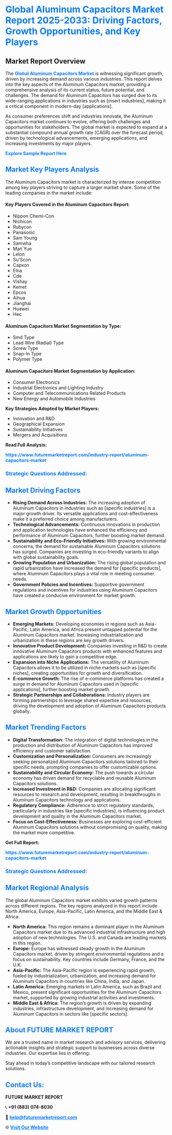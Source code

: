 <h1 style="color: #007BFF;">Global Aluminum Capacitors Market Report 2025-2033: Driving Factors, Growth Opportunities, and Key Players</h1>

<section id="overview">
<h2>Market Report Overview</h2>
<p>The <a href="https://www.futuremarketreport.com/industry-report/aluminum-capacitors-market" style="color: #007BFF; text-decoration: none;"><strong>Global Aluminum Capacitors Market</strong></a> is witnessing significant growth, driven by increasing demand across various industries. This report delves into the key aspects of the Aluminum Capacitors market, providing a comprehensive analysis of its current status, future potential, and challenges. The demand for Aluminum Capacitors has surged due to its wide-ranging applications in industries such as [insert industries], making it a critical component in modern-day [applications].</p>
<p>As consumer preferences shift and industries innovate, the Aluminum Capacitors market continues to evolve, offering both challenges and opportunities for stakeholders. The global market is expected to expand at a substantial compound annual growth rate (CAGR) over the forecast period, driven by technological advancements, emerging applications, and increasing investments by major players.</p>
</section>

<section id="overview">
<p><a href="https://www.futuremarketreport.com/request-sample/reportId=30579" style="color: #007BFF; text-decoration: none;"><strong>Explore Sample Report Here</strong></a></p>
</section>

<section id="key-players">
<h2 style="color: #007BFF;">Market Key Players Analysis</h2>
<p>The Aluminum Capacitors market is characterized by intense competition among key players striving to capture a larger market share. Some of the leading companies in the market include:</p>
<h4>Key Players Covered in the Aluminum Capacitors Report:</h4>
<ul><li>Nippon Chemi-Con</li><li>Nichicon</li><li>Rubycon</li><li>Panasonic</li><li>Sam Young</li><li>Samwha</li><li>Man Yue</li><li>Lelon</li><li>Su&#039;Scon</li><li>Capxon</li><li>Elna</li><li>Cde</li><li>Vishay</li><li>Kemet</li><li>Epcos</li><li>Aihua</li><li>Jianghai</li><li>Huawei</li><li>Hec</li></ul>
<h4>Aluminum Capacitors Market Segmentation by Type:</h4>
<ul><li>Smd Type</li><li>Lead Wire (Radial) Type</li><li>Screw Type</li><li>Snap-In Type</li><li>Polymer Type</li></ul>

<h4>Aluminum Capacitors Market Segmentation by Application:</h4>
<ul><li>Consumer Electronics</li><li>Industrial Electronics and Lighting Industry</li><li>Computer and Telecommunications Related Products</li><li>New Energy and Automobile Industries</li></ul>
<p><strong>Key Strategies Adopted by Market Players:</strong></p>
<ul>
<li>Innovation and R&D</li>
<li>Geographical Expansion</li>
<li>Sustainability Initiatives</li>
<li>Mergers and Acquisitions</li>
</ul>
</section>

<section>
<p><strong>Read Full Analysis: </strong></p><a href="https://www.futuremarketreport.com/industry-report/aluminum-capacitors-market" style="color: #007BFF; text-decoration: none;"><strong>https://www.futuremarketreport.com/industry-report/aluminum-capacitors-market</strong></a>
<h3 style="color: #007BFF;">Strategic Questions Addressed:</h3>
</section>

<section id="driving-factors">
<h2 style="color: #007BFF;">Market Driving Factors</h2>
<ul>
<li><strong>Rising Demand Across Industries:</strong> The increasing adoption of Aluminum Capacitors in industries such as [specific industries] is a major growth driver. Its versatile applications and cost-effectiveness make it a preferred choice among manufacturers.</li>
<li><strong>Technological Advancements:</strong> Continuous innovations in production and application technologies have enhanced the efficiency and performance of Aluminum Capacitors, further boosting market demand.</li>
<li><strong>Sustainability and Eco-Friendly Initiatives:</strong> With growing environmental concerns, the demand for sustainable Aluminum Capacitors solutions has surged. Companies are investing in eco-friendly variants to align with global sustainability goals.</li>
<li><strong>Growing Population and Urbanization:</strong> The rising global population and rapid urbanization have increased the demand for [specific products], where Aluminum Capacitors plays a vital role in meeting consumer needs.</li>
<li><strong>Government Policies and Incentives:</strong> Supportive government regulations and incentives for industries using Aluminum Capacitors have created a conducive environment for market growth.</li>
</ul>
</section>

<section id="growth-opportunities">
<h2 style="color: #007BFF;">Market Growth Opportunities</h2>
<ul>
<li><strong>Emerging Markets:</strong> Developing economies in regions such as Asia-Pacific, Latin America, and Africa present untapped potential for the Aluminum Capacitors market. Increasing industrialization and urbanization in these regions are key growth drivers.</li>
<li><strong>Innovative Product Development:</strong> Companies investing in R&D to create innovative Aluminum Capacitors products with enhanced features and applications are likely to gain a competitive edge.</li>
<li><strong>Expansion into Niche Applications:</strong> The versatility of Aluminum Capacitors allows it to be utilized in niche markets such as [specific niches], creating opportunities for growth and diversification.</li>
<li><strong>E-commerce Growth:</strong> The rise of e-commerce platforms has created a surge in demand for Aluminum Capacitors used in [specific applications], further boosting market growth.</li>
<li><strong>Strategic Partnerships and Collaborations:</strong> Industry players are forming partnerships to leverage shared expertise and resources, driving the development and adoption of Aluminum Capacitors products globally.</li>
</ul>
</section>

<section id="trending-factors">
<h2 style="color: #007BFF;">Market Trending Factors</h2>
<ul>
<li><strong>Digital Transformation:</strong> The integration of digital technologies in the production and distribution of Aluminum Capacitors has improved efficiency and customer satisfaction.</li>
<li><strong>Customization and Personalization:</strong> Consumers are increasingly seeking personalized Aluminum Capacitors solutions tailored to their specific needs, prompting companies to offer customizable options.</li>
<li><strong>Sustainability and Circular Economy:</strong> The push towards a circular economy has driven demand for recyclable and reusable Aluminum Capacitors solutions.</li>
<li><strong>Increased Investment in R&D:</strong> Companies are allocating significant resources to research and development, resulting in breakthroughs in Aluminum Capacitors technology and applications.</li>
<li><strong>Regulatory Compliance:</strong> Adherence to strict regulatory standards, particularly in industries like [specific industries], is influencing product development and quality in the Aluminum Capacitors market.</li>
<li><strong>Focus on Cost-Effectiveness:</strong> Businesses are exploring cost-efficient Aluminum Capacitors solutions without compromising on quality, making the market more competitive.</li>
</ul>
</section>

<section>
<p><strong>Get Full Report: </strong></p><a href="https://www.futuremarketreport.com/industry-report/aluminum-capacitors-market" style="color: #007BFF; text-decoration: none;"><strong>https://www.futuremarketreport.com/industry-report/aluminum-capacitors-market</strong></a>
<h3 style="color: #007BFF;">Strategic Questions Addressed:</h3>
</section>


<section id="regional-analysis">
<h2 style="color: #007BFF;">Market Regional Analysis</h2>
<p>The global Aluminum Capacitors market exhibits varied growth patterns across different regions. The key regions analyzed in this report include North America, Europe, Asia-Pacific, Latin America, and the Middle East & Africa:</p>
<ul>
<li><strong>North America:</strong> This region remains a dominant player in the Aluminum Capacitors market due to its advanced industrial infrastructure and high adoption of new technologies. The U.S. and Canada are leading markets in this region.</li>
<li><strong>Europe:</strong> Europe has witnessed steady growth in the Aluminum Capacitors market, driven by stringent environmental regulations and a focus on sustainability. Key countries include Germany, France, and the U.K.</li>
<li><strong>Asia-Pacific:</strong> The Asia-Pacific region is experiencing rapid growth, fueled by industrialization, urbanization, and increasing demand for Aluminum Capacitors in countries like China, India, and Japan.</li>
<li><strong>Latin America:</strong> Emerging markets in Latin America, such as Brazil and Mexico, present significant opportunities for the Aluminum Capacitors market, supported by growing industrial activities and investments.</li>
<li><strong>Middle East & Africa:</strong> The region’s growth is driven by expanding industries, infrastructure development, and increasing demand for Aluminum Capacitors in sectors like [specific sectors].</li>
</ul>
</section>

<footer>
<h2 style="color: #007BFF;">About FUTURE MARKET REPORT</h2>
<p>We are a trusted name in market research and advisory services, delivering actionable insights and strategic support to businesses across diverse industries. Our expertise lies in offering:</p>

<p>Stay ahead in today’s competitive landscape with our tailored research solutions.</p>

<h2 style="color: #007BFF;">Contact Us:</h2>
<p><strong>FUTURE MARKET REPORT</strong></p>
<p>📞 <strong>+91 (883) 074-8030</strong></p>
<p>📧 <strong><a href="mailto:help@futuremarketreport.com" style="color: #007BFF;">help@futuremarketreport.com</a></strong></p>
<p>🌐 <strong><a href="https://www.futuremarketreport.com/" style="color: #007BFF;">Visit Our Website</a></strong></p>
</footer>